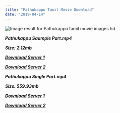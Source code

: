 ```yaml
---
title: "Pathukappu Tamil Movie Download"
date: "2019-04-14"
---
```


![Image result for Pathukappu  tamil movie images hd](https://upload.wikimedia.org/wikipedia/en/thumb/8/83/Paadhukaappu.jpg/220px-Paadhukaappu.jpg)

**_Pathukappu Saample Part.mp4_**

**_Size: 2.12mb_**

**_[Download Server 1](http://p1.wetransfer.vip/files/Tamil{fb880f6db0ad663db529f57694c28cccd461c3d4fc624305e324329e3cbfaaa8}20Movies/Tamil{fb880f6db0ad663db529f57694c28cccd461c3d4fc624305e324329e3cbfaaa8}20Recent{fb880f6db0ad663db529f57694c28cccd461c3d4fc624305e324329e3cbfaaa8}20Movies/Pathukappu{fb880f6db0ad663db529f57694c28cccd461c3d4fc624305e324329e3cbfaaa8}20(1970)/Pathukappu/Pathukappu{fb880f6db0ad663db529f57694c28cccd461c3d4fc624305e324329e3cbfaaa8}20(1970){fb880f6db0ad663db529f57694c28cccd461c3d4fc624305e324329e3cbfaaa8}20Sample{fb880f6db0ad663db529f57694c28cccd461c3d4fc624305e324329e3cbfaaa8}20(640x360).mp4)_**

**_[Download Server 2](http://p1.wetransfer.vip/files/Tamil{fb880f6db0ad663db529f57694c28cccd461c3d4fc624305e324329e3cbfaaa8}20Movies/Tamil{fb880f6db0ad663db529f57694c28cccd461c3d4fc624305e324329e3cbfaaa8}20Recent{fb880f6db0ad663db529f57694c28cccd461c3d4fc624305e324329e3cbfaaa8}20Movies/Pathukappu{fb880f6db0ad663db529f57694c28cccd461c3d4fc624305e324329e3cbfaaa8}20(1970)/Pathukappu/Pathukappu{fb880f6db0ad663db529f57694c28cccd461c3d4fc624305e324329e3cbfaaa8}20(1970){fb880f6db0ad663db529f57694c28cccd461c3d4fc624305e324329e3cbfaaa8}20Sample{fb880f6db0ad663db529f57694c28cccd461c3d4fc624305e324329e3cbfaaa8}20(640x360).mp4)_**

**_Pathukappu Single Part.mp4_**

**_Size: 559.93mb_**

**_[Download Server 1](http://p1.wetransfer.vip/files/Tamil{fb880f6db0ad663db529f57694c28cccd461c3d4fc624305e324329e3cbfaaa8}20Movies/Tamil{fb880f6db0ad663db529f57694c28cccd461c3d4fc624305e324329e3cbfaaa8}20Recent{fb880f6db0ad663db529f57694c28cccd461c3d4fc624305e324329e3cbfaaa8}20Movies/Pathukappu{fb880f6db0ad663db529f57694c28cccd461c3d4fc624305e324329e3cbfaaa8}20(1970)/Pathukappu/Pathukappu{fb880f6db0ad663db529f57694c28cccd461c3d4fc624305e324329e3cbfaaa8}20(1970){fb880f6db0ad663db529f57694c28cccd461c3d4fc624305e324329e3cbfaaa8}20Single{fb880f6db0ad663db529f57694c28cccd461c3d4fc624305e324329e3cbfaaa8}20Part{fb880f6db0ad663db529f57694c28cccd461c3d4fc624305e324329e3cbfaaa8}20(640x360).mp4)_**

**_[Download Server 2](http://p1.wetransfer.vip/files/Tamil{fb880f6db0ad663db529f57694c28cccd461c3d4fc624305e324329e3cbfaaa8}20Movies/Tamil{fb880f6db0ad663db529f57694c28cccd461c3d4fc624305e324329e3cbfaaa8}20Recent{fb880f6db0ad663db529f57694c28cccd461c3d4fc624305e324329e3cbfaaa8}20Movies/Pathukappu{fb880f6db0ad663db529f57694c28cccd461c3d4fc624305e324329e3cbfaaa8}20(1970)/Pathukappu/Pathukappu{fb880f6db0ad663db529f57694c28cccd461c3d4fc624305e324329e3cbfaaa8}20(1970){fb880f6db0ad663db529f57694c28cccd461c3d4fc624305e324329e3cbfaaa8}20Single{fb880f6db0ad663db529f57694c28cccd461c3d4fc624305e324329e3cbfaaa8}20Part{fb880f6db0ad663db529f57694c28cccd461c3d4fc624305e324329e3cbfaaa8}20(640x360).mp4)_**
